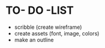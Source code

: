 # TO- DO -LIST

- scribble (create wireframe)
- create assets (font, image, colors)
- make an outline
